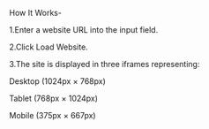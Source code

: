 How It Works-

1.Enter a website URL into the input field.

2.Click Load Website.

3.The site is displayed in three iframes representing:

   Desktop (1024px × 768px)

   Tablet (768px × 1024px)

   Mobile (375px × 667px)
